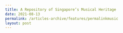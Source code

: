 ```yaml
---
title: A Repository of Singapore’s Musical Heritage
date: 2021-08-13
permalink: /articles-archive/features/permalinkmusic
layout: post
---
```


